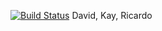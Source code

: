 [![Build Status](https://travis-ci.org/chi-fiddler-crabs-2015/TeamGenie.svg?branch=development)](https://travis-ci.org/chi-fiddler-crabs-2015/TeamGenie)
David, Kay, Ricardo